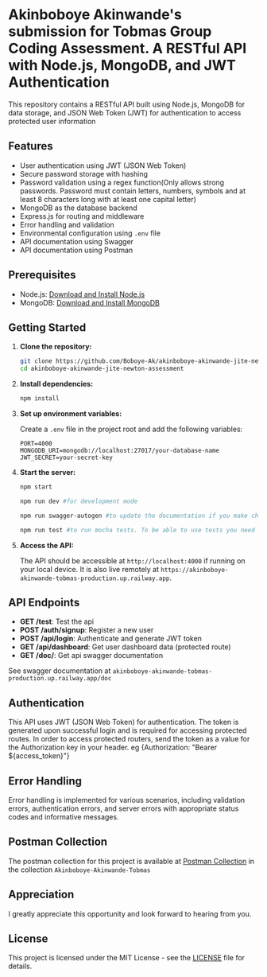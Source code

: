 # Akinboboye Akinwande's submission for Tobmas Group Coding Assessment. A RESTful API with Node.js, MongoDB, and JWT Authentication

This repository contains a RESTful API built using Node.js, MongoDB for data storage, and JSON Web Token (JWT) for authentication to access protected user information

## Features

- User authentication using JWT (JSON Web Token)
- Secure password storage with hashing
- Password validation using a regex function(Only allows strong passwords. Password must contain letters, numbers, symbols and at least 8 characters long with at least one capital letter)
- MongoDB as the database backend
- Express.js for routing and middleware
- Error handling and validation
- Environmental configuration using `.env` file
- API documentation using Swagger
- API documentation using Postman

## Prerequisites

- Node.js: [Download and Install Node.js](https://nodejs.org/)
- MongoDB: [Download and Install MongoDB](https://www.mongodb.com/try/download/community)

## Getting Started

1. **Clone the repository:**

   ```bash
   git clone https://github.com/Boboye-Ak/akinboboye-akinwande-jite-newton-assessment
   cd akinboboye-akinwande-jite-newton-assessment
   ```

2. **Install dependencies:**

   ```bash
   npm install
   ```

3. **Set up environment variables:**

   Create a `.env` file in the project root and add the following variables:

   ```plaintext
   PORT=4000
   MONGODB_URI=mongodb://localhost:27017/your-database-name
   JWT_SECRET=your-secret-key
   ```

4. **Start the server:**

   ```bash
   npm start
   ```

   ```bash
   npm run dev #for development mode
   ```

   ```bash
   npm run swagger-autogen #to update the documentation if you make changes
   ```

    ```bash
   npm run test #to run mocha tests. To be able to use tests you need to have mongoDB running locally on your PC
   ```

5. **Access the API:**

   The API should be accessible at `http://localhost:4000` if running on your local device.
   It is also live remotely at `https://akinboboye-akinwande-tobmas-production.up.railway.app`.

## API Endpoints

- **GET /test**: Test the api
- **POST /auth/signup**: Register a new user
- **POST /api/login**: Authenticate and generate JWT token
- **GET /api/dashboard**: Get user dashboard data (protected route)
- **GET /doc/**: Get api swagger documentation

See swagger documentation at `akinboboye-akinwande-tobmas-production.up.railway.app/doc`

## Authentication

This API uses JWT (JSON Web Token) for authentication. The token is generated upon successful login and is required for accessing protected routes. In order to access protected routers, send the token as a value for the Authorization key in your header. eg {Authorization: "Bearer ${access_token}"}

## Error Handling

Error handling is implemented for various scenarios, including validation errors, authentication errors, and server errors with appropriate status codes and informative messages.

## Postman Collection

The postman collection for this project is available at [Postman Collection](https://www.postman.com/planetary-rocket-306155/workspace/public-workspace/collection/18499196-6eb87ad3-f9f6-40b3-a384-115cfbc34d03?action=share&creator=18499196&active-environment=18499196-94083831-2784-437f-bc2e-30266dd6e512) in the collection `Akinboboye-Akinwande-Tobmas`

## Appreciation

I greatly appreciate this opportunity and look forward to hearing from you.

## License

This project is licensed under the MIT License - see the [LICENSE](LICENSE) file for details.
